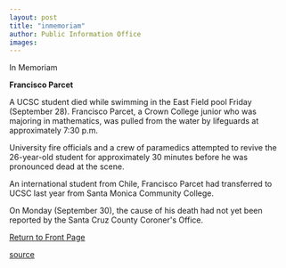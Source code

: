 ```yaml
---
layout: post
title: "inmemoriam"
author: Public Information Office
images:
---
```


In Memoriam

**Francisco Parcet**  

A UCSC student died while swimming in the East Field pool Friday (September 28). Francisco Parcet, a Crown College junior who was majoring in mathematics, was pulled from the water by lifeguards at approximately 7:30 p.m.  
  
University fire officials and a crew of paramedics attempted to revive the 26-year-old student for approximately 30 minutes before he was pronounced dead at the scene.  

An international student from Chile, Francisco Parcet had transferred to UCSC last year from Santa Monica Community College.

On Monday (September 30), the cause of his death had not yet been reported by the Santa Cruz County Coroner's Office.

[Return to Front Page][1]

[1]: http://currents.ucsc.edu/

[source](http://www1.ucsc.edu/currents/02-03/09-30/inmemoriam.html "Permalink to inmemoriam")
